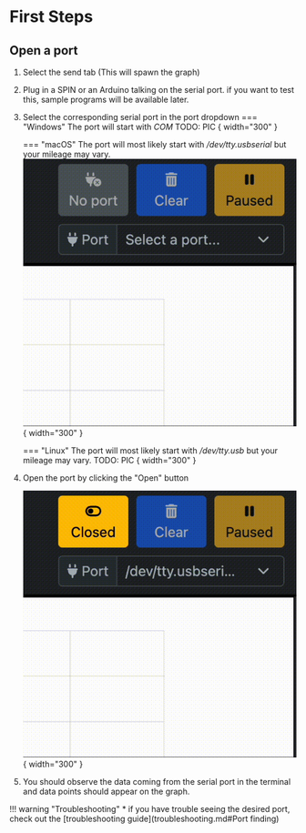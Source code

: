 # First Steps

## Open a port
1. Select the send tab (This will spawn the graph)
2. Plug in a SPIN or an Arduino talking on the serial port.
if you want to test this, sample programs will be available later.
3. Select the corresponding serial port in the port dropdown
	=== "Windows"
		The port will start with *COM*
		TODO: PIC { width="300" }

	=== "macOS"
		The port will most likely start with */dev/tty.usbserial* but your mileage may vary.
		![Open port](imgs/OwnPlot_macOS_select_port.gif){ width="300" }

	=== "Linux"
		The port will most likely start with */dev/tty.usb* but your mileage may vary.
		TODO: PIC { width="300" }


4. Open the port by clicking the "Open" button

	![Open port](imgs/OwnPlot_open_port.gif){ width="300" }

5. You should observe the data coming from the serial port in the terminal and data points should appear on the graph.

!!! warning "Troubleshooting"
	* if you have trouble seeing the desired port, check out the [troubleshooting guide](troubleshooting.md#Port finding)


